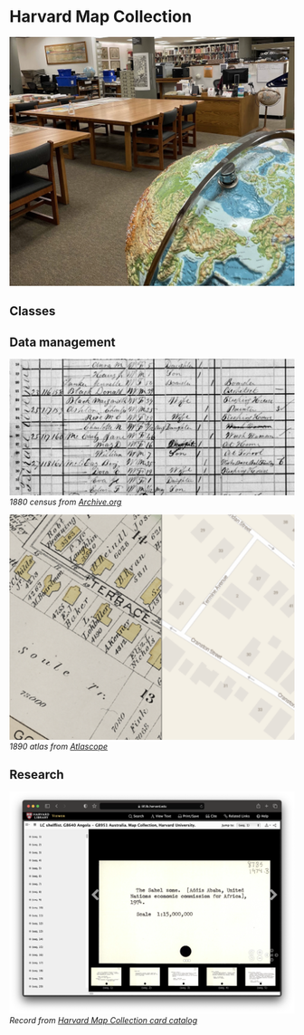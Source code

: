# Harvard Map Collection

![Photograph of the Harvard Map Collection](media/map-collection.png)

## Classes

## Data management

![Screenshot from 1880 census](media/1880-census.png)
*1880 census from [Archive.org](https://archive.org/details/10thcensus0561unit/page/n45/mode/2up?view=theater)* 

![Screenshot from mapping tool Atlascope showing changed streets](media/atlascope.png)
*1890 atlas from [Atlascope](https://atlascope.leventhalmap.org/#view:share$base:000$overlay:39999059011013$zoom:18.70$center:-7915761.314230292,5209123.896271922$mode:swipe-x$pos:0.4491255961844197)*


## Research
![Screenshot from Harvard online library catalog](media/climate-reactions.png)
*Record from  [Harvard Map Collection card catalog](https://iiif.lib.harvard.edu/manifests/view/drs:45555303$402i)* 
